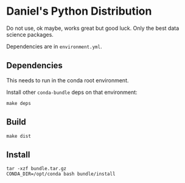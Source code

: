 # Daniel's Python Distribution

Do not use, ok maybe, works great but good luck. Only the best data science packages.

Dependencies are in `environment.yml`.

## Dependencies

This needs to run in the conda root environment.

Install other `conda-bundle` deps on that environment:

```
make deps
```

## Build

```
make dist
```

## Install

```
tar -xzf bundle.tar.gz
CONDA_DIR=/opt/conda bash bundle/install
```
